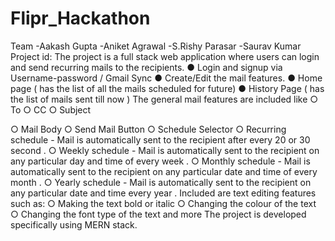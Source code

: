 # Flipr_Hackathon
Team
-Aakash Gupta
-Aniket Agrawal
-S.Rishy Parasar
-Saurav Kumar
Project id: 
 The project is a full stack web application where users can login and send recurring mails to the recipients. 
● Login and signup via Username-password / Gmail Sync 
● Create/Edit the mail features. 
● Home page ( has the list of all the mails scheduled for future) 
● History Page ( has the list of mails sent till now ) 
The general mail features are included like 
○ To 
○ CC 
○ Subject 

○ Mail Body 
○ Send Mail Button 
○ Schedule Selector 
○ Recurring schedule - Mail is automatically sent to the recipient after every 20 or 30 second .
○ Weekly schedule - Mail is automatically sent to the recipient on any particular day and time of every week .
○ Monthly schedule - Mail is automatically sent to the recipient on any particular date and time of every month .
○ Yearly schedule - Mail is automatically sent to the recipient on any particular date and time every year .
Included are text editing features such as:
○ Making the text bold or italic 
○ Changing the colour of the text 
○ Changing the font type of the text and more
The project is developed specifically using MERN stack.
